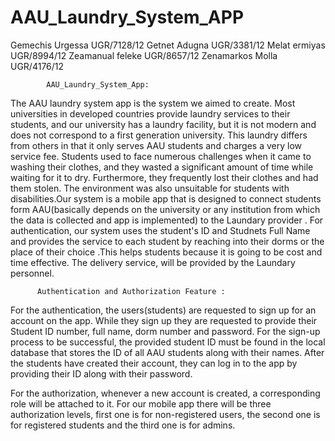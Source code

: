 # AAU_Laundry_System_APP

Gemechis Urgessa   UGR/7128/12
Getnet Adugna      UGR/3381/12
Melat ermiyas      UGR/8994/12
Zeamanual feleke   UGR/8657/12 
Zenamarkos Molla   UGR/4176/12


            AAU_Laundry_System_App:
The AAU laundry system app is the system we aimed to create. Most universities in developed countries provide laundry services to their students, and our university has a laundry facility, but it is not modern and does not correspond to a first generation university. This laundry differs from others in that it only serves AAU students and charges a very low service fee. Students used to face numerous challenges when it came to washing their clothes, and they wasted a significant amount of time while waiting for it to dry. Furthermore, they frequently lost their clothes and had them stolen. The environment was also unsuitable for students with disabilities.Our system is a mobile app that is designed to connect students form AAU(basically depends on the university or any institution from which the data is collected and app is implemented) to the Laundary provider . For authentication, our system uses the student's ID  and Studnets Full Name and provides the service to each student by reaching into their dorms or the place of their choice .This helps students because it is going to be cost and time effective. The delivery service, will be provided by the Laundary personnel.


          Authentication and Authorization Feature :
                        
For the authentication, the users(students) are requested to sign up for an account on the app. While they sign up they are requested to provide their Student ID number, full name, dorm number and password. For the sign-up process to be successful, the provided  student ID must be found in the local database that stores the ID of all AAU students along with their names.  After the students have created their account, they can log in to the app by providing their ID along with their password.

For the authorization, whenever a new account is created, a corresponding role will be attached to it. For our mobile app there will be three  authorization levels, first one is for non-registered users, the second one is for registered students and the third one is for admins.

